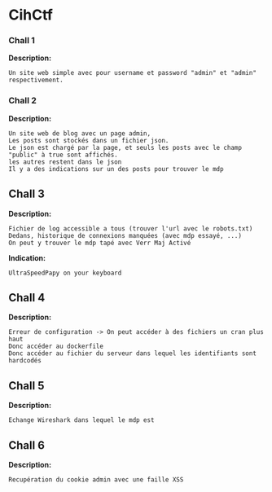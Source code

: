 # CihCtf

### Chall 1

**Description:**

```
Un site web simple avec pour username et password "admin" et "admin" respectivement.
```

### Chall 2

**Description:**

```
Un site web de blog avec un page admin,
Les posts sont stockés dans un fichier json.
Le json est chargé par la page, et seuls les posts avec le champ "public" à true sont affichés.
les autres restent dans le json
Il y a des indications sur un des posts pour trouver le mdp
```

## Chall 3

**Description:**

```
Fichier de log accessible a tous (trouver l'url avec le robots.txt)
Dedans, historique de connexions manquées (avec mdp essayé, ...)
On peut y trouver le mdp tapé avec Verr Maj Activé
```
**Indication:**

```
UltraSpeedPapy on your keyboard
```

## Chall 4

**Description:**

```
Erreur de configuration -> On peut accéder à des fichiers un cran plus haut
Donc accéder au dockerfile
Donc accéder au fichier du serveur dans lequel les identifiants sont hardcodés
```

## Chall 5

**Description:**

```
Echange Wireshark dans lequel le mdp est
```

## Chall 6

**Description:**

```
Recupération du cookie admin avec une faille XSS
```